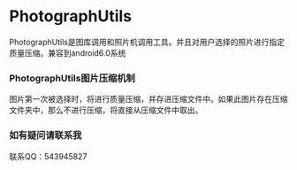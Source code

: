 # PhotographUtils
PhotographUtils是图库调用和照片机调用工具。并且对用户选择的照片进行指定质量压缩。兼容到android6.0系统
### PhotographUtils图片压缩机制
图片第一次被选择时，将进行质量压缩，并存进压缩文件中。如果此图片存在压缩文件夹中，那么不进行压缩，将直接从压缩文件中取出。
### 如有疑问请联系我
联系QQ：543945827
